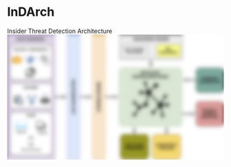 # InDArch
Insider Threat Detection Architecture
![alt text](https://github.com/scripteam/InDArch/blob/master/InD_architecture.png)
